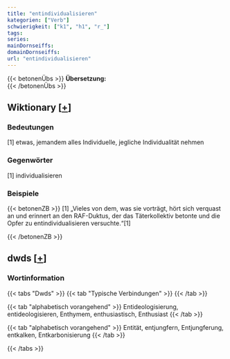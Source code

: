 ```yaml
---
title: "entindividualisieren"
kategorien: ["Verb"]
schwierigkeit: ["k1", "h1", "r_"]
tags:
series:
mainDornseiffs:
domainDornseiffs:
url: "entindividualisieren"
---
```


{{< betonenÜbs >}}
**Übersetzung:**  
{{< /betonenÜbs >}}

## Wiktionary [[+](https://de.wiktionary.org/wiki/entindividualisieren)]

### Bedeutungen
[1] etwas, jemandem alles Individuelle, jegliche Individualität nehmen  

### Gegenwörter
[1] individualisieren  

### Beispiele
{{< betonenZB >}}
[1] „Vieles von dem, was sie vorträgt, hört sich verquast an und erinnert an den RAF-Duktus, der das Täterkollektiv betonte und die Opfer zu entindividualisieren versuchte.“[1]  

{{< /betonenZB >}}


## dwds [[+](https://www.dwds.de/wb/entindividualisieren)]

### Wortinformation
{{< tabs "Dwds" >}}
{{< tab "Typische Verbindungen" >}}
{{< /tab >}}

{{< tab "alphabetisch vorangehend" >}}
Entideologisierung, entideologisieren, Enthymem, enthusiastisch, Enthusiast
{{< /tab >}}

{{< tab "alphabetisch vorangehend" >}}
Entität, entjungfern, Entjungferung, entkalken, Entkarbonisierung
{{< /tab >}}

{{< /tabs >}}

